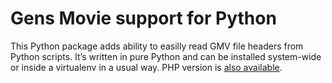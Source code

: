 Gens Movie support for Python
==========

This Python package adds ability to easilly read GMV file headers from Python scripts. It’s written in pure Python and can be installed system-wide or inside a virtualenv in a usual way. PHP version is [also available](https://github.com/WST/php-gmv).
